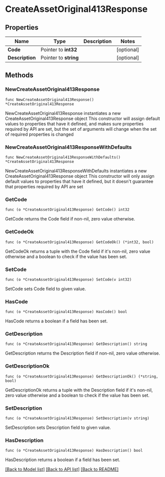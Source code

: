 # CreateAssetOriginal413Response

## Properties

Name | Type | Description | Notes
------------ | ------------- | ------------- | -------------
**Code** | Pointer to **int32** |  | [optional] 
**Description** | Pointer to **string** |  | [optional] 

## Methods

### NewCreateAssetOriginal413Response

`func NewCreateAssetOriginal413Response() *CreateAssetOriginal413Response`

NewCreateAssetOriginal413Response instantiates a new CreateAssetOriginal413Response object
This constructor will assign default values to properties that have it defined,
and makes sure properties required by API are set, but the set of arguments
will change when the set of required properties is changed

### NewCreateAssetOriginal413ResponseWithDefaults

`func NewCreateAssetOriginal413ResponseWithDefaults() *CreateAssetOriginal413Response`

NewCreateAssetOriginal413ResponseWithDefaults instantiates a new CreateAssetOriginal413Response object
This constructor will only assign default values to properties that have it defined,
but it doesn't guarantee that properties required by API are set

### GetCode

`func (o *CreateAssetOriginal413Response) GetCode() int32`

GetCode returns the Code field if non-nil, zero value otherwise.

### GetCodeOk

`func (o *CreateAssetOriginal413Response) GetCodeOk() (*int32, bool)`

GetCodeOk returns a tuple with the Code field if it's non-nil, zero value otherwise
and a boolean to check if the value has been set.

### SetCode

`func (o *CreateAssetOriginal413Response) SetCode(v int32)`

SetCode sets Code field to given value.

### HasCode

`func (o *CreateAssetOriginal413Response) HasCode() bool`

HasCode returns a boolean if a field has been set.

### GetDescription

`func (o *CreateAssetOriginal413Response) GetDescription() string`

GetDescription returns the Description field if non-nil, zero value otherwise.

### GetDescriptionOk

`func (o *CreateAssetOriginal413Response) GetDescriptionOk() (*string, bool)`

GetDescriptionOk returns a tuple with the Description field if it's non-nil, zero value otherwise
and a boolean to check if the value has been set.

### SetDescription

`func (o *CreateAssetOriginal413Response) SetDescription(v string)`

SetDescription sets Description field to given value.

### HasDescription

`func (o *CreateAssetOriginal413Response) HasDescription() bool`

HasDescription returns a boolean if a field has been set.


[[Back to Model list]](../README.md#documentation-for-models) [[Back to API list]](../README.md#documentation-for-api-endpoints) [[Back to README]](../README.md)


